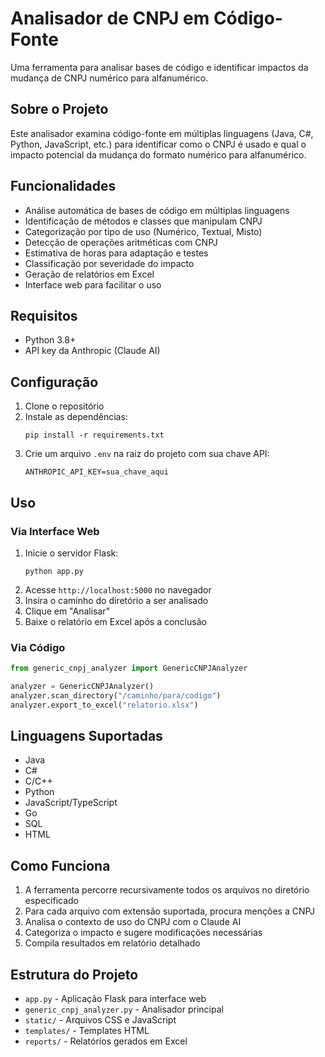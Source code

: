 # Analisador de CNPJ em Código-Fonte

Uma ferramenta para analisar bases de código e identificar impactos da mudança de CNPJ numérico para alfanumérico.

## Sobre o Projeto

Este analisador examina código-fonte em múltiplas linguagens (Java, C#, Python, JavaScript, etc.) para identificar como o CNPJ é usado e qual o impacto potencial da mudança do formato numérico para alfanumérico.

## Funcionalidades

- Análise automática de bases de código em múltiplas linguagens
- Identificação de métodos e classes que manipulam CNPJ
- Categorização por tipo de uso (Numérico, Textual, Misto)
- Detecção de operações aritméticas com CNPJ
- Estimativa de horas para adaptação e testes
- Classificação por severidade do impacto
- Geração de relatórios em Excel
- Interface web para facilitar o uso

## Requisitos

- Python 3.8+
- API key da Anthropic (Claude AI)

## Configuração

1. Clone o repositório
2. Instale as dependências:
   ```
   pip install -r requirements.txt
   ```
3. Crie um arquivo `.env` na raiz do projeto com sua chave API:
   ```
   ANTHROPIC_API_KEY=sua_chave_aqui
   ```

## Uso

### Via Interface Web

1. Inicie o servidor Flask:
   ```
   python app.py
   ```
2. Acesse `http://localhost:5000` no navegador
3. Insira o caminho do diretório a ser analisado
4. Clique em "Analisar"
5. Baixe o relatório em Excel após a conclusão

### Via Código

```python
from generic_cnpj_analyzer import GenericCNPJAnalyzer

analyzer = GenericCNPJAnalyzer()
analyzer.scan_directory("/caminho/para/codigo")
analyzer.export_to_excel("relatorio.xlsx")
```

## Linguagens Suportadas

- Java
- C#
- C/C++
- Python
- JavaScript/TypeScript
- Go
- SQL
- HTML

## Como Funciona

1. A ferramenta percorre recursivamente todos os arquivos no diretório especificado
2. Para cada arquivo com extensão suportada, procura menções a CNPJ
3. Analisa o contexto de uso do CNPJ com o Claude AI
4. Categoriza o impacto e sugere modificações necessárias
5. Compila resultados em relatório detalhado

## Estrutura do Projeto

- `app.py` - Aplicação Flask para interface web
- `generic_cnpj_analyzer.py` - Analisador principal
- `static/` - Arquivos CSS e JavaScript
- `templates/` - Templates HTML
- `reports/` - Relatórios gerados em Excel
